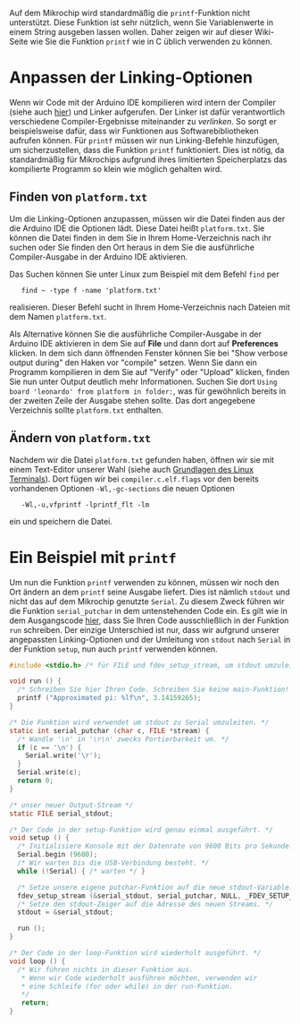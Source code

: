 Auf dem Mikrochip wird standardmäßig die `printf`-Funktion nicht unterstützt.
Diese Funktion ist sehr nützlich, wenn Sie Variablenwerte in einem String
ausgeben lassen wollen. Daher zeigen wir auf dieser Wiki-Seite wie Sie die
Funktion `printf` wie in C üblich verwenden zu können.

# Anpassen der Linking-Optionen

Wenn wir Code mit der Arduino IDE kompilieren wird intern der Compiler (siehe
auch [hier](Grundlagen-der-C-Programmierung)) und Linker aufgerufen. Der Linker
ist dafür verantwortlich verschiedene Compiler-Ergebnisse miteinander zu
*verlinken*. So sorgt er beispielsweise dafür, dass wir Funktionen aus
Softwarebibliotheken aufrufen können.
Für `printf` müssen wir nun Linking-Befehle hinzufügen, um sicherzustellen, dass
die Funktion `printf` funktioniert. Dies ist nötig, da standardmäßig für
Mikrochips aufgrund ihres limitierten Speicherplatzs das kompilierte
Programm so klein wie möglich gehalten wird.

## Finden von `platform.txt`

Um die Linking-Optionen anzupassen, müssen wir die Datei finden aus der die
Arduino IDE die Optionen lädt. Diese Datei heißt `platform.txt`.
Sie können die Datei finden in dem Sie in Ihrem Home-Verzeichnis nach ihr suchen
oder Sie finden den Ort heraus in dem Sie die ausführliche Compiler-Ausgabe
in der Arduino IDE aktivieren.

Das Suchen können Sie unter Linux zum Beispiel mit dem Befehl `find`
per

       find ~ -type f -name 'platform.txt'

realisieren. Dieser Befehl sucht in Ihrem Home-Verzeichnis nach Dateien mit dem
Namen `platform.txt`.

Als Alternative können Sie die ausführliche Compiler-Ausgabe in der Arduino IDE
aktivieren in dem Sie auf **File** und dann dort auf **Preferences** klicken.
In dem sich dann öffnenden Fenster können Sie bei "Show verbose output during"
den Haken vor "compile" setzen. Wenn Sie dann ein Programm kompilieren in dem
Sie auf "Verify" oder "Upload" klicken, finden Sie nun unter Output deutlich
mehr Informationen. Suchen Sie dort
`Using board 'leonardo' from platform in folder:`, was für gewöhnlich bereits
in der zweiten Zeile der Ausgabe stehen sollte.
Das dort angegebene Verzeichnis sollte `platform.txt` enthalten.

## Ändern von `platform.txt`

Nachdem wir die Datei `platform.txt` gefunden haben, öffnen wir sie mit einem
Text-Editor unserer Wahl (siehe auch
[Grundlagen des Linux Terminals](Grundlagen-des-Linux-Terminals#erste-schritte)).
Dort fügen wir bei `compiler.c.elf.flags` vor den bereits vorhandenen Optionen
`-Wl,-gc-sections` die neuen Optionen

       -Wl,-u,vfprintf -lprintf_flt -lm

ein und speichern die Datei.

# Ein Beispiel mit `printf`

Um nun die Funktion `printf` verwenden zu können, müssen wir noch den Ort ändern
an dem `printf` seine Ausgabe liefert. Dies ist nämlich `stdout` und nicht
das auf dem Mikrochip genutzte `Serial`.
Zu diesem Zweck führen wir die Funktion `serial_putchar` in dem untenstehenden
Code ein. Es gilt wie in dem Ausgangscode
[hier](Einrichten-der-Mikrochips#beispiel-für-ausgangscode), dass Sie Ihren Code
ausschließlich in der Funktion `run` schreiben. Der einzige Unterschied ist nur,
dass wir aufgrund unserer angepassten Linking-Optionen und der Umleitung von
`stdout` nach `Serial` in der Funktion `setup`, nun auch `printf` verwenden
können.

```c
#include <stdio.h> /* für FILE und fdev_setup_stream, um stdout umzuleiten */

void run () {
  /* Schreiben Sie hier Ihren Code. Schreiben Sie keine main-Funktion! */
  printf ("Approximated pi: %lf\n", 3.14159265);
}

/* Die Funktion wird verwendet um stdout zu Serial umzuleiten. */
static int serial_putchar (char c, FILE *stream) {
  /* Wandle '\n' in '\r\n' zwecks Portierbarkeit um. */
  if (c == '\n') {
    Serial.write('\r');
  }
  Serial.write(c);
  return 0;
}

/* unser neuer Output-Stream */
static FILE serial_stdout;

/* Der Code in der setup-Funktion wird genau einmal ausgeführt. */
void setup () {
  /* Initialisiere Konsole mit der Datenrate von 9600 Bits pro Sekunde. */
  Serial.begin (9600);
  /* Wir warten bis die USB-Verbindung besteht. */
  while (!Serial) { /* warten */ }

  /* Setze unsere eigene putchar-Funktion auf die neue stdout-Variable. */
  fdev_setup_stream (&serial_stdout, serial_putchar, NULL, _FDEV_SETUP_WRITE);
  /* Setze den stdout-Zeiger auf die Adresse des neuen Streams. */
  stdout = &serial_stdout;

  run ();
}

/* Der Code in der loop-Funktion wird wiederholt ausgeführt. */
void loop () {
  /* Wir führen nichts in dieser Funktion aus.
   * Wenn wir Code wiederholt ausführen möchten, verwenden wir
   * eine Schleife (for oder while) in der run-Funktion.
   */
   return;
}
```

